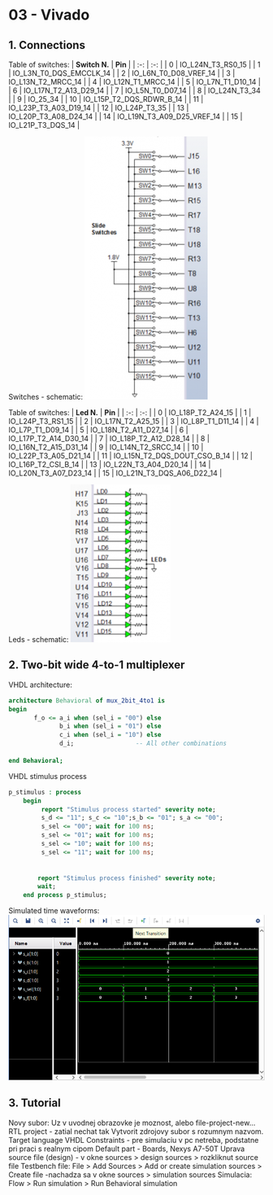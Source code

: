 # **03 - Vivado**
## **1. Connections**

Table of switches:
| **Switch N.** | **Pin** |
| :-: | :-: |
| 0 | IO_L24N_T3_RS0_15 |
| 1 | IO_L3N_T0_DQS_EMCCLK_14 |
| 2 | IO_L6N_T0_D08_VREF_14 |
| 3 | IO_L13N_T2_MRCC_14 |
| 4 | IO_L12N_T1_MRCC_14 |
| 5 | IO_L7N_T1_D10_14 |
| 6 | IO_L17N_T2_A13_D29_14 |
| 7 | IO_L5N_T0_D07_14 |
| 8 | IO_L24N_T3_34 |
| 9 | IO_25_34 |
| 10 | IO_L15P_T2_DQS_RDWR_B_14 |
| 11 | IO_L23P_T3_A03_D19_14 |
| 12 | IO_L24P_T3_35 |
| 13 | IO_L20P_T3_A08_D24_14 |
| 14 | IO_L19N_T3_A09_D25_VREF_14 |
| 15 | IO_L21P_T3_DQS_14 |

Switches - schematic:
![Switches](Images/NX7_Switches.png)

Table of switches:
| **Led N.** | **Pin** |
| :-: | :-: |
| 0 | IO_L18P_T2_A24_15 |
| 1 | IO_L24P_T3_RS1_15 |
| 2 | IO_L17N_T2_A25_15 |
| 3 | IO_L8P_T1_D11_14 |
| 4 | IO_L7P_T1_D09_14 |
| 5 | IO_L18N_T2_A11_D27_14 |
| 6 | IO_L17P_T2_A14_D30_14 |
| 7 | IO_L18P_T2_A12_D28_14 |
| 8 | IO_L16N_T2_A15_D31_14 |
| 9 | IO_L14N_T2_SRCC_14 |
| 10 | IO_L22P_T3_A05_D21_14 |
| 11 | IO_L15N_T2_DQS_DOUT_CSO_B_14 |
| 12 | IO_L16P_T2_CSI_B_14 |
| 13 | IO_L22N_T3_A04_D20_14 |
| 14 | IO_L20N_T3_A07_D23_14 |
| 15 | IO_L21N_T3_DQS_A06_D22_14 |


Leds - schematic:
![Leds](Images/NX7_Leds.png)


## **2. Two-bit wide 4-to-1 multiplexer**

VHDL architecture:
```vhdl
architecture Behavioral of mux_2bit_4to1 is
begin
       f_o <= a_i when (sel_i = "00") else
              b_i when (sel_i = "01") else
              c_i when (sel_i = "10") else
              d_i;                 -- All other combinations

end Behavioral;
```

VHDL stimulus process
```vhdl
p_stimulus : process
    begin
         report "Stimulus process started" severity note;
         s_d <= "11"; s_c <= "10";s_b <= "01"; s_a <= "00";
         s_sel <= "00"; wait for 100 ns;
         s_sel <= "01"; wait for 100 ns;
         s_sel <= "10"; wait for 100 ns;
         s_sel <= "11"; wait for 100 ns;
         
         
        report "Stimulus process finished" severity note;
        wait;
    end process p_stimulus;
```

Simulated time waveforms:
![Simulated time waveforms](Images/simulated_time_waveforms.png)

## **3. Tutorial**
Novy subor:	Uz v uvodnej obrazovke je moznost, alebo file-project-new...
		    RTL project - zatial nechat tak
		    Vytvorit zdrojovy subor s rozumnym nazvom. Target language VHDL
		    Constraints - pre simulaciu v pc netreba, podstatne pri praci s realnym cipom
		    Default part - Boards, Nexys A7-50T
Uprava source file (design) 
            - v okne sources > design sources > rozkliknut source file
Testbench file: File > Add Sources > Add or create simulation sources > Create file
		    -nachadza sa v okne sources > simulation sources
Simulacia: 	Flow > Run simulation > Run Behavioral simulation
